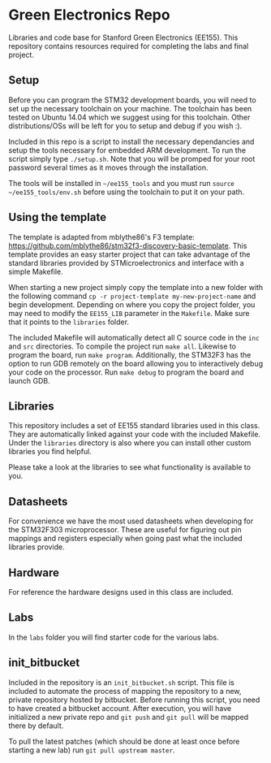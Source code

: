# Green Electronics Repo
Libraries and code base for Stanford Green Electronics (EE155). This repository contains resources required for completing the labs and final project.

## Setup

Before you can program the STM32 development boards, you will need to set up the necessary toolchain on your machine. The toolchain has been tested on Ubuntu 14.04 which we suggest using for this toolchain. Other distributions/OSs will be left for you to setup and debug if you wish :).

Included in this repo is a script to install the necessary dependancies and setup the tools necessary for embedded ARM development. To run the script simply type `./setup.sh`. Note that you will be promped for your root password several times as it moves through the installation.

The tools will be installed in `~/ee155_tools` and you must run `source ~/ee155_tools/env.sh` before using the toolchain to put it on your path.

## Using the template

The template is adapted from mblythe86's F3 template: https://github.com/mblythe86/stm32f3-discovery-basic-template. This template provides an easy starter project that can take advantage of the standard libraries provided by STMicroelectronics and interface with a simple Makefile.

When starting a new project simply copy the template into a new folder with the following command `cp -r project-template my-new-project-name` and begin development. Depending on where you copy the project folder, you may need to modify the `EE155_LIB` parameter in the `Makefile`. Make sure that it points to the `libraries` folder.

The included Makefile will automatically detect all C source code in the `inc` and `src` directories. To compile the project run `make all`. Likewise to program the board, run `make program`. Additionally, the STM32F3 has the option to run GDB remotely on the board allowing you to interactively debug your code on the processor. Run `make debug` to program the board and launch GDB.

## Libraries

This repository includes a set of EE155 standard libraries used in this class. They are automatically linked against your code with the included Makefile. Under the `libraries` directory is also where you can install other custom libraries you find helpful.

Please take a look at the libraries to see what functionality is available to you.

## Datasheets

For convenience we have the most used datasheets when developing for the STM32F303 microprocessor. These are useful for figuring out pin mappings and registers especially when going past what the included libraries provide.

## Hardware

For reference the hardware designs used in this class are included.

## Labs

In the `labs` folder you will find starter code for the various labs.

## init_bitbucket

Included in the repository is an `init_bitbucket.sh` script. This file is included to automate the process of mapping the repository to a new, private repository hosted by bitbucket. Before running this script, you need to have created a bitbucket account. After execution, you will have initialized a new private repo and `git push` and `git pull` will be mapped there by default.

To pull the latest patches (which should be done at least once before starting a new lab) run `git pull upstream master`.